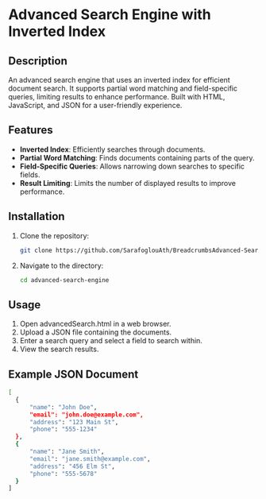 # Advanced Search Engine with Inverted Index

## Description
An advanced search engine that uses an inverted index for efficient document search. It supports partial word matching and field-specific queries, limiting results to enhance performance. Built with HTML, JavaScript, and JSON for a user-friendly experience.

## Features
- **Inverted Index**: Efficiently searches through documents.
- **Partial Word Matching**: Finds documents containing parts of the query.
- **Field-Specific Queries**: Allows narrowing down searches to specific fields.
- **Result Limiting**: Limits the number of displayed results to improve performance.

## Installation
1. Clone the repository:
   ```sh
   git clone https://github.com/SarafoglouAth/BreadcrumbsAdvanced-Search-Engine-with-Inverted-Index.git
2. Navigate to the directory:
   ```sh
   cd advanced-search-engine


## Usage
1. Open advancedSearch.html in a web browser.
2. Upload a JSON file containing the documents.
3. Enter a search query and select a field to search within.
4. View the search results.

## Example JSON Document
  ```sh
[
    {
        "name": "John Doe",
        "email": "john.doe@example.com",
        "address": "123 Main St",
        "phone": "555-1234"
    },
    {
        "name": "Jane Smith",
        "email": "jane.smith@example.com",
        "address": "456 Elm St",
        "phone": "555-5678"
    }
]
